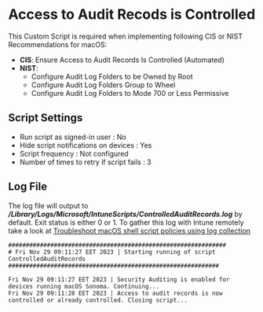 # Access to Audit Recods is Controlled
This Custom Script is required when implementing following CIS or NIST Recommendations for macOS: 
- **CIS**: Ensure Access to Audit Records Is Controlled (Automated)
- **NIST**: 
  - Configure Audit Log Folders to be Owned by Root
  - Configure Audit Log Folders Group to Wheel
  - Configure Audit Log Folders to Mode 700 or Less Permissive

## Script Settings

- Run script as signed-in user : No
- Hide script notifications on devices : Yes
- Script frequency : Not configured
- Number of times to retry if script fails : 3

## Log File

The log file will output to ***/Library/Logs/Microsoft/IntuneScripts/ControlledAuditRecords.log*** by default. Exit status is either 0 or 1. To gather this log with Intune remotely take a look at  [Troubleshoot macOS shell script policies using log collection](https://docs.microsoft.com/en-us/mem/intune/apps/macos-shell-scripts#troubleshoot-macos-shell-script-policies-using-log-collection)

```
##############################################################
# Fri Nov 29 09:11:27 EET 2023 | Starting running of script ControlledAuditRecords
############################################################

Fri Nov 29 09:11:27 EET 2023 | Security Auditing is enabled for devices running macOS Sonoma. Continuing...
Fri Nov 29 09:11:28 EET 2023 | Access to audit records is now controlled or already controlled. Closing script...
```
